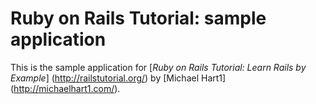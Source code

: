 # Ruby on Rails Tutorial: sample application

This is the sample application for
[*Ruby on Rails Tutorial: Learn Rails by Example*] (http://railstutorial.org/)
by [Michael Hart1] (http://michaelhart1.com/).